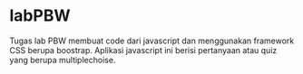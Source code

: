 # labPBW
Tugas lab PBW membuat code dari javascript dan menggunakan framework CSS berupa boostrap. Aplikasi javascript ini berisi pertanyaan atau quiz yang berupa multiplechoise.
